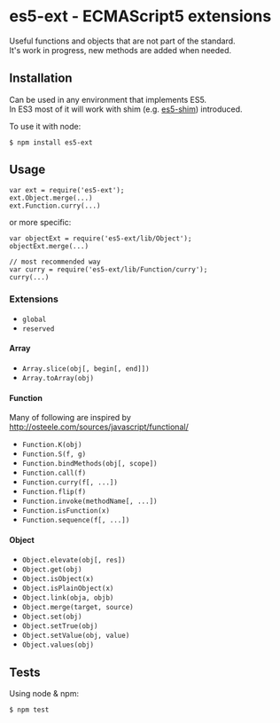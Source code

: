 # es5-ext - ECMAScript5 extensions

Useful functions and objects that are not part of the standard.  
It's work in progress, new methods are added when needed.

## Installation

Can be used in any environment that implements ES5.  
In ES3 most of it will work with shim (e.g. [es5-shim](https://github.com/kriskowal/es5-shim)) introduced.

To use it with node:

	$ npm install es5-ext

## Usage

	var ext = require('es5-ext');
	ext.Object.merge(...)
	ext.Function.curry(...)

or more specific:

	var objectExt = require('es5-ext/lib/Object');
	objectExt.merge(...)

	// most recommended way
	var curry = require('es5-ext/lib/Function/curry');
	curry(...)

### Extensions

* `global`
* `reserved`

#### Array

* `Array.slice(obj[, begin[, end]])`
* `Array.toArray(obj)`

#### Function

Many of following are inspired by
http://osteele.com/sources/javascript/functional/

* `Function.K(obj)`
* `Function.S(f, g)`
* `Function.bindMethods(obj[, scope])`
* `Function.call(f)`
* `Function.curry(f[, ...])`
* `Function.flip(f)`
* `Function.invoke(methodName[, ...])`
* `Function.isFunction(x)`
* `Function.sequence(f[, ...])`

#### Object

* `Object.elevate(obj[, res])`
* `Object.get(obj)`
* `Object.isObject(x)`
* `Object.isPlainObject(x)`
* `Object.link(obja, objb)`
* `Object.merge(target, source)`
* `Object.set(obj)`
* `Object.setTrue(obj)`
* `Object.setValue(obj, value)`
* `Object.values(obj)`

## Tests

Using node &amp; npm:

	$ npm test
